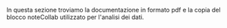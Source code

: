 In questa sezione troviamo la documentazione in formato pdf e la copia del blocco noteCollab utilizzato per l'analisi dei dati.
